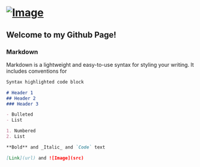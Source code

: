 # [![Image](https://avatars2.githubusercontent.com/u/32138575?s=220&v=4)](https://TheRealJonas.github.io)

## Welcome to my Github Page!

### Markdown

Markdown is a lightweight and easy-to-use syntax for styling your writing. It includes conventions for

```markdown
Syntax highlighted code block

# Header 1
## Header 2
### Header 3

- Bulleted
- List

1. Numbered
2. List

**Bold** and _Italic_ and `Code` text

[Link](url) and ![Image](src)
```
